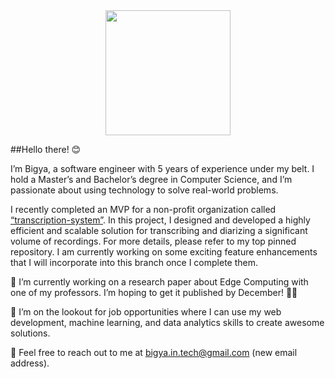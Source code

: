 <div align="center">
  <img src="https://media.giphy.com/media/du3J3cXyzhj75IOgvA/giphy.gif" width="200">
</div>

##Hello there! 😊

I’m Bigya, a software engineer with 5 years of experience under my belt. I hold a Master’s and Bachelor’s degree in Computer Science, and I’m passionate about using technology to solve real-world problems.

I recently completed an MVP for a non-profit organization called [“transcription-system”](https://github.com/bigyaa/transcription-system). In this project, I designed and developed a highly efficient and scalable solution for transcribing and diarizing a significant volume of recordings. For more details, please refer to my top pinned repository. I am currently working on some exciting feature enhancements that I will incorporate into this branch once I complete them.

🌱 I’m currently working on a research paper about Edge Computing with one of my professors. I’m hoping to get it published by December! 🤞🏻

💼 I’m on the lookout for job opportunities where I can use my web development, machine learning, and data analytics skills to create awesome solutions.

📧 Feel free to reach out to me at bigya.in.tech@gmail.com (new email address).


<!--
**bigyaa/bigyaa** is a ✨ _special_ ✨ repository because its `README.md` (this file) appears on your GitHub profile.

Here are some ideas to get you started:

- 🔭 I’m currently working on ...
- 🌱 I’m currently learning ...
- 👯 I’m looking to collaborate on ...
- 🤔 I’m looking for help with ...
- 💬 Ask me about ...
- 📫 How to reach me: ...
- 😄 Pronouns: ...
- ⚡ Fun fact: ...
-->
